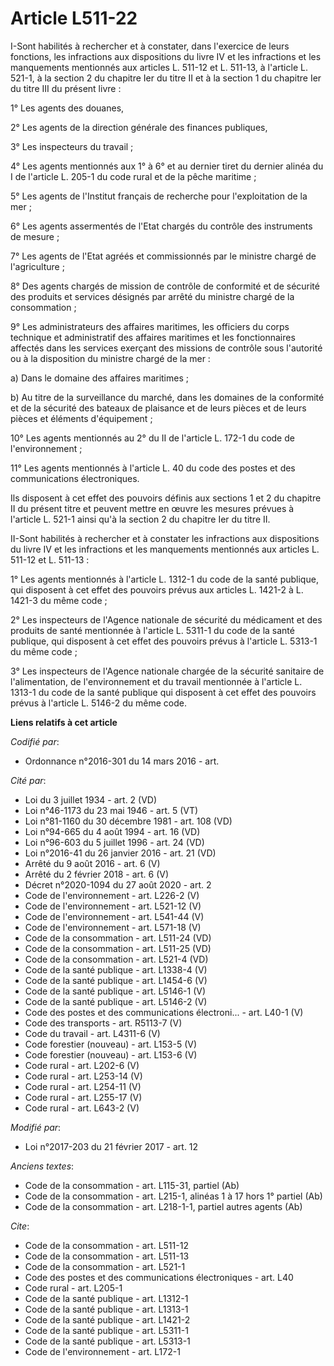 # Article L511-22

I-Sont habilités à rechercher et à constater, dans l'exercice de leurs fonctions, les infractions aux dispositions du livre
IV et les infractions et les manquements mentionnés aux articles L. 511-12 et L. 511-13, à l'article L. 521-1, à la section 2
du chapitre Ier du titre II et à la section 1 du chapitre Ier du titre III du présent livre : 

1° Les agents des douanes, 

2° Les agents de la direction générale des finances publiques, 

3° Les inspecteurs du travail ; 

4° Les agents mentionnés aux 1° à 6° et au dernier tiret du dernier alinéa du I de l'article L. 205-1 du code rural et de la
pêche maritime ; 

5° Les agents de l'Institut français de recherche pour l'exploitation de la mer ; 

6° Les agents assermentés de l'Etat chargés du contrôle des instruments de mesure ; 

7° Les agents de l'Etat agréés et commissionnés par le ministre chargé de l'agriculture ; 

8° Des agents chargés de mission de contrôle de conformité et de sécurité des produits et services désignés par arrêté du
ministre chargé de la consommation ; 

9° Les administrateurs des affaires maritimes, les officiers du corps technique et administratif des affaires maritimes et
les fonctionnaires affectés dans les services exerçant des missions de contrôle sous l'autorité ou à la disposition du
ministre chargé de la mer : 

a) Dans le domaine des affaires maritimes ; 

b) Au titre de la surveillance du marché, dans les domaines de la conformité et de la sécurité des bateaux de plaisance et de
leurs pièces et de leurs pièces et éléments d'équipement ; 

10° Les agents mentionnés au 2° du II de l'article L. 172-1 du code de l'environnement ; 

11° Les agents mentionnés à l'article L. 40 du code des postes et des communications électroniques. 

Ils disposent à cet effet des pouvoirs définis aux sections 1 et 2 du chapitre II du présent titre et peuvent mettre en œuvre
les mesures prévues à l'article L. 521-1 ainsi qu'à la section 2 du chapitre Ier du titre II. 

II-Sont habilités à rechercher et à constater les infractions aux dispositions du livre IV et les infractions et les
manquements mentionnés aux articles L. 511-12 et L. 511-13 : 

1° Les agents mentionnés à l'article L. 1312-1 du code de la santé publique, qui disposent à cet effet des pouvoirs prévus
aux articles L. 1421-2 à L. 1421-3 du même code ; 

2° Les inspecteurs de l'Agence nationale de sécurité du médicament et des produits de santé mentionnée à l'article L. 5311-1
du code de la santé publique, qui disposent à cet effet des pouvoirs prévus à l'article L. 5313-1 du même code ; 

3° Les inspecteurs de l'Agence nationale chargée de la sécurité sanitaire de l'alimentation, de l'environnement et du travail
mentionnée à l'article L. 1313-1 du code de la santé publique qui disposent à cet effet des pouvoirs prévus à l'article L.
5146-2 du même code.

**Liens relatifs à cet article**

_Codifié par_:

  - Ordonnance n°2016-301 du 14 mars 2016 - art.

_Cité par_:

  - Loi du 3 juillet 1934 - art. 2 (VD)
  - Loi n°46-1173 du 23 mai 1946 - art. 5 (VT)
  - Loi n°81-1160 du 30 décembre 1981 - art. 108 (VD)
  - Loi n°94-665 du 4 août 1994 - art. 16 (VD)
  - Loi n°96-603 du 5 juillet 1996 - art. 24 (VD)
  - Loi n°2016-41 du 26 janvier 2016 - art. 21 (VD)
  - Arrêté du 9 août 2016 - art. 6 (V)
  - Arrêté du 2 février 2018 - art. 6 (V)
  - Décret n°2020-1094 du 27 août 2020 - art. 2
  - Code de l'environnement - art. L226-2 (V)
  - Code de l'environnement - art. L521-12 (V)
  - Code de l'environnement - art. L541-44 (V)
  - Code de l'environnement - art. L571-18 (V)
  - Code de la consommation - art. L511-24 (VD)
  - Code de la consommation - art. L511-25 (VD)
  - Code de la consommation - art. L521-4 (VD)
  - Code de la santé publique - art. L1338-4 (V)
  - Code de la santé publique - art. L1454-6 (V)
  - Code de la santé publique - art. L5146-1 (V)
  - Code de la santé publique - art. L5146-2 (V)
  - Code des postes et des communications électroni... - art. L40-1 (V)
  - Code des transports - art. R5113-7 (V)
  - Code du travail - art. L4311-6 (V)
  - Code forestier (nouveau) - art. L153-5 (V)
  - Code forestier (nouveau) - art. L153-6 (V)
  - Code rural - art. L202-6 (V)
  - Code rural - art. L253-14 (V)
  - Code rural - art. L254-11 (V)
  - Code rural - art. L255-17 (V)
  - Code rural - art. L643-2 (V)

_Modifié par_:

  - Loi n°2017-203 du 21 février 2017 - art. 12

_Anciens textes_:

  - Code de la consommation - art. L115-31, partiel (Ab)
  - Code de la consommation - art. L215-1, alinéas 1 à 17 hors 1° partiel (Ab)
  - Code de la consommation - art. L218-1-1, partiel autres agents (Ab)

_Cite_:

  - Code de la consommation - art. L511-12
  - Code de la consommation - art. L511-13
  - Code de la consommation - art. L521-1
  - Code des postes et des communications électroniques - art. L40
  - Code rural - art. L205-1
  - Code de la santé publique - art. L1312-1
  - Code de la santé publique - art. L1313-1
  - Code de la santé publique - art. L1421-2
  - Code de la santé publique - art. L5311-1
  - Code de la santé publique - art. L5313-1
  - Code de l'environnement - art. L172-1
